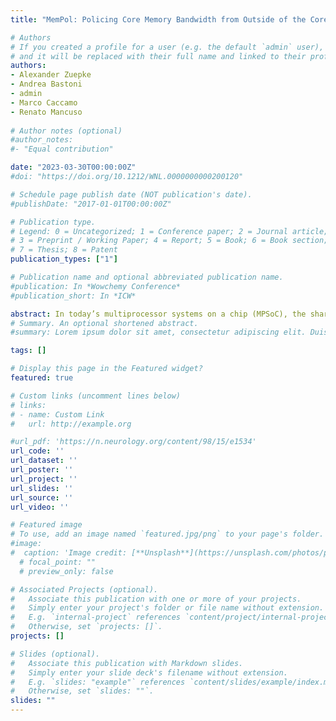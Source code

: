 ```yaml
---
title: "MemPol: Policing Core Memory Bandwidth from Outside of the Cores"

# Authors
# If you created a profile for a user (e.g. the default `admin` user), write the username (folder name) here 
# and it will be replaced with their full name and linked to their profile.
authors:
- Alexander Zuepke
- Andrea Bastoni
- admin
- Marco Caccamo
- Renato Mancuso
  
# Author notes (optional)
#author_notes:
#- "Equal contribution"

date: "2023-03-30T00:00:00Z"
#doi: "https://doi.org/10.1212/WNL.0000000000200120"

# Schedule page publish date (NOT publication's date).
#publishDate: "2017-01-01T00:00:00Z"

# Publication type.
# Legend: 0 = Uncategorized; 1 = Conference paper; 2 = Journal article;
# 3 = Preprint / Working Paper; 4 = Report; 5 = Book; 6 = Book section;
# 7 = Thesis; 8 = Patent
publication_types: ["1"]

# Publication name and optional abbreviated publication name.
#publication: In *Wowchemy Conference*
#publication_short: In *ICW*

abstract: In today’s multiprocessor systems on a chip (MPSoC), the shared memory subsystem is a known source of temporal interference. The problem causes logically independent cores to affect each others’ performance, leading to pessimistic worst-case execution time (WCET) analysis. One of the most practical techniques to mitigate interference is memory regulation via throttling. Traditional regulation schemes rely on a combination of timer and performance counter interrupts to be delivered and processed on the same cores running real-time workload. Unfortunately, to prevent excessive overhead, regulation can only be enforced at a millisecond-scale granularity. In this work, we present a novel regulation mechanism from outside the cores that monitors performance counters for the application core’s activity in main memory at a microsecond scale. The approach is fully transparent to the applications on the cores, and can be implemented using widely available on-chip debug facilities. The presented mechanism also allows more complex composition of metrics to enact load-aware regulation. For instance, it allows redistributing unused bandwidth between cores while keeping the overall memory bandwidth of all cores below a given threshold. We implement our approach on a host of embedded platforms and carry out an in-depth evaluation on the Xilinx Zynq UltraScale+ ZCU102 platform using the SD-VBS.
# Summary. An optional shortened abstract.
#summary: Lorem ipsum dolor sit amet, consectetur adipiscing elit. Duis posuere tellus ac convallis placerat. Proin tincidunt magna sed ex sollicitudin condimentum.

tags: []

# Display this page in the Featured widget?
featured: true

# Custom links (uncomment lines below)
# links:
# - name: Custom Link
#   url: http://example.org

#url_pdf: 'https://n.neurology.org/content/98/15/e1534'
url_code: ''
url_dataset: ''
url_poster: ''
url_project: ''
url_slides: ''
url_source: ''
url_video: ''

# Featured image
# To use, add an image named `featured.jpg/png` to your page's folder. 
#image:
#  caption: 'Image credit: [**Unsplash**](https://unsplash.com/photos/pLCdAaMFLTE)'
  # focal_point: ""
  # preview_only: false

# Associated Projects (optional).
#   Associate this publication with one or more of your projects.
#   Simply enter your project's folder or file name without extension.
#   E.g. `internal-project` references `content/project/internal-project/index.md`.
#   Otherwise, set `projects: []`.
projects: []

# Slides (optional).
#   Associate this publication with Markdown slides.
#   Simply enter your slide deck's filename without extension.
#   E.g. `slides: "example"` references `content/slides/example/index.md`.
#   Otherwise, set `slides: ""`.
slides: "" 
---
```

